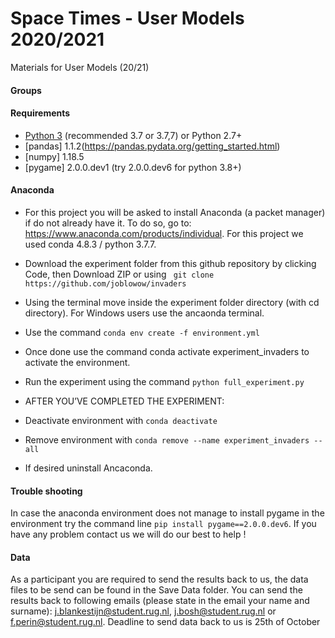 # Space Times - User Models 2020/2021

Materials for User Models (20/21)

#### Groups


#### Requirements
- [Python 3](https://www.python.org/downloads/) (recommended 3.7 or 3.7,7) or Python 2.7+
- [pandas] 1.1.2(https://pandas.pydata.org/getting_started.html)
- [numpy] 1.18.5
- [pygame] 2.0.0.dev1 (try 2.0.0.dev6 for python 3.8+)

#### Anaconda 
- For this project you will be asked to install Anaconda (a packet manager) if do not already have it. To do so, go to: https://www.anaconda.com/products/individual. For this project we used conda 4.8.3 / python 3.7.7.

- Download the experiment folder from this github repository by clicking Code, then Download ZIP or using `` git clone https://github.com/joblowow/invaders``
- Using the terminal move inside the experiment folder directory (with cd directory). For Windows users use the ancaonda terminal.
- Use the command ``conda env create -f environment.yml``
- Once done use the command conda activate experiment_invaders to activate the environment.
- Run the experiment using the command ``python full_experiment.py``
- AFTER YOU’VE COMPLETED THE EXPERIMENT:
- Deactivate environment with ``conda deactivate``
- Remove environment with ``conda remove --name experiment_invaders --all ``
- If desired uninstall Ancaconda.


#### Trouble shooting

In case the anaconda environment does not manage to install pygame in the environment try the command line ``pip install pygame==2.0.0.dev6``. If you have any problem contact us we will do our best to help !

#### Data

As a participant you are required to send the results back to us, the data files to be send can be found in the Save Data folder. You can send the results back to following emails (please state in the email your name and surname): j.blankestijn@student.rug.nl, j.bosh@student.rug.nl or f.perin@student.rug.nl.
Deadline to send data back to us is 25th of October






